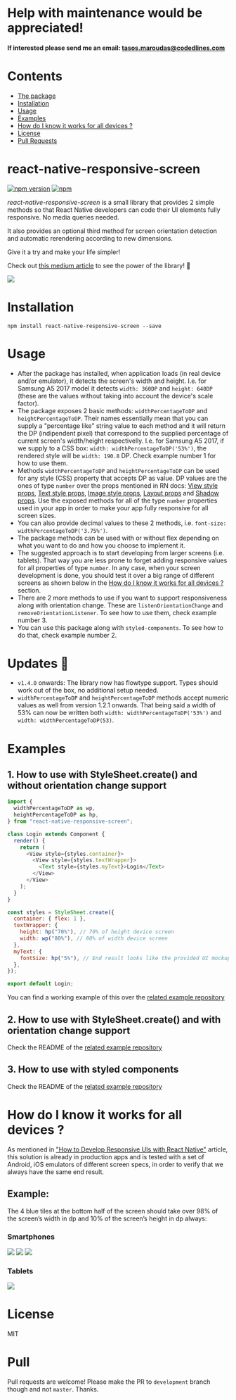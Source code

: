 # Help with maintenance would be appreciated!

#### If interested please send me an email: tasos.maroudas@codedlines.com

# Contents

- [The package](#react-native-responsive-screen)
- [Installation](#installation)
- [Usage](#usage)
- [Examples](#examples)
- [How do I know it works for all devices ?](#example)
- [License](#license)
- [Pull Requests](#pull)

# react-native-responsive-screen

[![npm version](https://badge.fury.io/js/react-native-responsive-screen.svg)](https://www.npmjs.com/package/react-native-responsive-screen)
[![npm](https://img.shields.io/npm/dm/react-native-responsive-screen.svg)]()

<i>react-native-responsive-screen</i> is a small library that provides 2 simple methods so that React Native developers can code their UI elements fully responsive. No media queries needed.

It also provides an optional third method for screen orientation detection and automatic rerendering according to new dimensions.

Give it a try and make your life simpler!

Check out [this medium article](https://medium.com/react-native-training/build-responsive-react-native-views-for-any-device-and-support-orientation-change-1c8beba5bc23) to see the power of the library! 🚀

<img src="https://cdn-images-1.medium.com/max/800/1*BWpx3uRPlWByahoXA6M-BQ.jpeg" />

# Installation

`npm install react-native-responsive-screen --save`

# Usage

- After the package has installed, when application loads (in real device and/or emulator), it detects the screen's width and height. I.e. for Samsung A5 2017 model it detects `width: 360DP` and `height: 640DP` (these are the values without taking into account the device's scale factor).
- The package exposes 2 basic methods: `widthPercentageToDP` and `heightPercentageToDP`. Their names essentially mean that you can supply a "percentage like" string value to each method and it will return the DP (indipendent pixel) that correspond to the supplied percentage of current screen's width/height respectivelly. I.e. for Samsung A5 2017, if we supply to a CSS box: `width: widthPercentageToDP('53%')`, the rendered style will be `width: 190.8` DP. Check example number 1 for how to use them.
- Methods `widthPercentageToDP` and `heightPercentageToDP` can be used for any style (CSS) property that accepts DP as value. DP values are the ones of type `number` over the props mentioned in RN docs: [View style props](https://facebook.github.io/react-native/docs/view-style-props.html), [Text style props](https://facebook.github.io/react-native/docs/text-style-props.html), [Image style props](https://facebook.github.io/react-native/docs/image-style-props.html), [Layout props](https://facebook.github.io/react-native/docs/layout-props.html) and [Shadow props](https://facebook.github.io/react-native/docs/shadow-props.html). Use the exposed methods for all of the type `number` properties used in your app in order to make your app fully responsive for all screen sizes.
- You can also provide decimal values to these 2 methods, i.e. `font-size: widthPercentageToDP('3.75%')`.
- The package methods can be used with or without flex depending on what you want to do and how you choose to implement it.
- The suggested approach is to start developing from larger screens (i.e. tablets). That way you are less prone to forget adding responsive values for all properties of type `number`. In any case, when your screen development is done, you should test it over a big range of different screens as shown below in the [How do I know it works for all devices ?](#example) section.
- There are 2 more methods to use if you want to support responsiveness along with orientation change. These are `listenOrientationChange` and `removeOrientationListener`. To see how to use them, check example number 3.
- You can use this package along with `styled-components`. To see how to do that, check example number 2.

# Updates 🚀

- `v1.4.0` onwards: The library now has flowtype support. Types should work out of the box, no additional setup needed.
- `widthPercentageToDP` and `heightPercentageToDP` methods accept numeric values as well from version 1.2.1 onwards. That being said a width of 53% can now be written both `width: widthPercentageToDP('53%')` and `width: widthPercentageToDP(53)`.

# Examples

## 1. How to use with StyleSheet.create() and without orientation change support

```javascript
import {
  widthPercentageToDP as wp,
  heightPercentageToDP as hp,
} from "react-native-responsive-screen";

class Login extends Component {
  render() {
    return (
      <View style={styles.container}>
        <View style={styles.textWrapper}>
          <Text style={styles.myText}>Login</Text>
        </View>
      </View>
    );
  }
}

const styles = StyleSheet.create({
  container: { flex: 1 },
  textWrapper: {
    height: hp("70%"), // 70% of height device screen
    width: wp("80%"), // 80% of width device screen
  },
  myText: {
    fontSize: hp("5%"), // End result looks like the provided UI mockup
  },
});

export default Login;
```

You can find a working example of this over the [related example repository](https://github.com/israr-shaikh/react-native-responsive-screens-fonts/blob/master/examples/responsive-screen/README.md)

## 2. How to use with StyleSheet.create() and with orientation change support

Check the README of the [related example repository](https://github.com/israr-shaikh/react-native-responsive-screens-fonts/blob/master/examples/responsive-screen-orientation-change/README.md)

## 3. How to use with styled components

Check the README of the [related example repository](https://github.com/israr-shaikh/react-native-responsive-screens-fonts/blob/master/examples/responsive-screen-styled-components/README.md)

# How do I know it works for all devices ?

As mentioned in ["How to Develop Responsive UIs with React Native"](https://medium.com/building-with-react-native/how-to-develop-responsive-uis-with-react-native-1x03-a448097c9503) article, this solution is already in production apps and is tested with a set of Android, iOS emulators of different screen specs, in order to verify that we always have the same end result.

## Example:

The 4 blue tiles at the bottom half of the screen should take over 98% of the screen’s width in dp and 10% of the screen’s height in dp always:

### Smartphones

<img src="https://cdn-images-1.medium.com/max/800/1*aoIGDVNrcvIw_4NRqRtHTA.png" />
<img src="https://cdn-images-1.medium.com/max/800/1*Yl9k-Lxg9jxJ9g00qmRlIA.png" />
<img src="https://cdn-images-1.medium.com/max/800/1*rE43O18nt4_ECUvXr_fSZA.png" />

### Tablets

<img src="https://cdn-images-1.medium.com/max/800/1*3uJUPxITidUJAokwB8BokQ.png" />

# License

MIT

# Pull

Pull requests are welcome! Please make the PR to `development` branch though and not `master`. Thanks.
